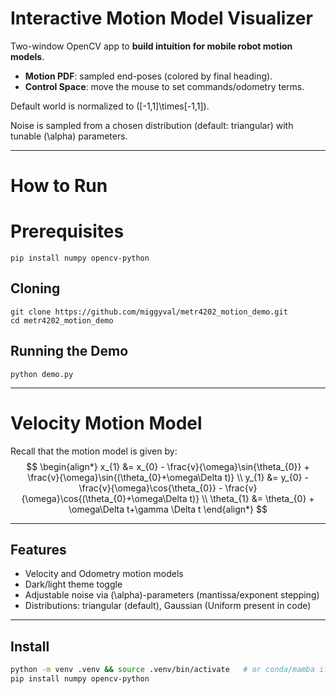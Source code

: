 # Interactive Motion Model Visualizer

Two-window OpenCV app to **build intuition for mobile robot motion models**.  
- **Motion PDF**: sampled end-poses (colored by final heading).  
- **Control Space**: move the mouse to set commands/odometry terms.

Default world is normalized to \([-1,1]\times[-1,1]\).

Noise is sampled from a chosen distribution (default: triangular) with tunable \(\alpha\) parameters.

---
# How to Run
# Prerequisites
```
pip install numpy opencv-python
```
## Cloning
```
git clone https://github.com/miggyval/metr4202_motion_demo.git
cd metr4202_motion_demo
```
## Running the Demo
```
python demo.py
```

---
# Velocity Motion Model
Recall that the motion model is given by:
$$
\begin{align*}
x_{1} &= x_{0} - \frac{v}{\omega}\sin{\theta_{0}} + \frac{v}{\omega}\sin{(\theta_{0}+\omega\Delta t)} \\
y_{1} &= y_{0} - \frac{v}{\omega}\cos{\theta_{0}} - \frac{v}{\omega}\cos{(\theta_{0}+\omega\Delta t)} \\
\theta_{1} &= \theta_{0} + \omega\Delta t+\gamma \Delta t
\end{align*}
$$

---

## Features
- Velocity and Odometry motion models
- Dark/light theme toggle
- Adjustable noise via \(\alpha\)-parameters (mantissa/exponent stepping)
- Distributions: triangular (default), Gaussian (Uniform present in code)

---

## Install

```bash
python -m venv .venv && source .venv/bin/activate   # or conda/mamba if you prefer
pip install numpy opencv-python
